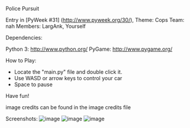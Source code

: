 Police Pursuit

Entry in [PyWeek #31]  (<http://www.pyweek.org/30/>), Theme: Cops
Team: nah
Members: LargAnk, Yourself

Dependencies:

  Python 3:   http://www.python.org/
  PyGame:     http://www.pygame.org/

How to Play:
- Locate the "main.py" file and double click it.
- Use WASD or arrow keys to control your car
- Space to pause

Have fun!

image credits can be found in the image credits file

Screenshots:
![image](https://user-images.githubusercontent.com/66485719/178348494-787fa971-6353-4205-9080-08a77811315a.png)
![image](https://user-images.githubusercontent.com/66485719/178348151-171882b2-cf13-4783-bd1e-a6fcd98b34de.png)
![image](https://user-images.githubusercontent.com/66485719/178348538-403b32f1-e4b5-40fa-b334-cbb078d99860.png)
